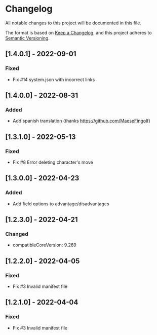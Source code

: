 # Changelog
All notable changes to this project will be documented in this file.

The format is based on [Keep a Changelog](https://keepachangelog.com/en/1.0.0/),
and this project adheres to [Semantic Versioning](https://semver.org/spec/v2.0.0.html).

## [1.4.0.1] - 2022-09-01
### Fixed
- Fix  #14 system.json with incorrect links

## [1.4.0.0] - 2022-08-31
### Added
- Add spanish translation (thanks https://github.com/MaeseFingolf)

## [1.3.1.0] - 2022-05-13
### Fixed
- Fix  #8 Error deleting character's move

## [1.3.0.0] - 2022-04-23
### Added
- Add field options to advantage/disadvantages

## [1.2.3.0] - 2022-04-21
### Changed
- compatibleCoreVersion: 9.269

## [1.2.2.0] - 2022-04-05
### Fixed
- Fix #3 Invalid manifest file

## [1.2.1.0] - 2022-04-04
### Fixed
- Fix #3 Invalid manifest file
